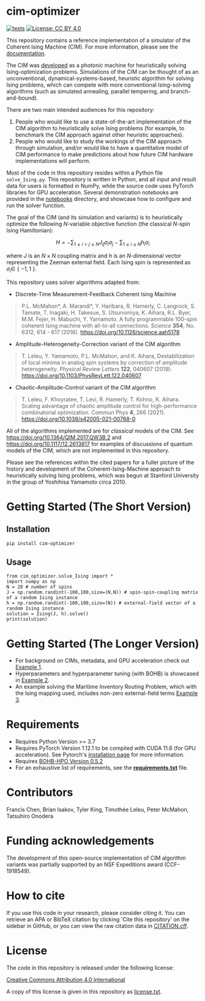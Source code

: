 # cim-optimizer

[![tests](https://github.com/mcmahon-lab/cim-optimizer/actions/workflows/tests.yml/badge.svg)](https://github.com/mcmahon-lab/cim-optimizer/actions/workflows/tests.yml)
[![License: CC BY 4.0](https://img.shields.io/badge/License-CC_BY_4.0-lightgrey.svg)](https://creativecommons.org/licenses/by/4.0/)

This repository contains a reference implementation of a simulator of the Coherent Ising Machine (CIM). For more information, please see the [documentation](https://cim-optimizer.readthedocs.io/en/latest/). 

The CIM was [developed](https://doi.org/10.1038/s42254-022-00440-8) as a photonic machine for heuristically solving Ising-optimization problems. Simulations of the CIM can be thought of as an unconventional, dynamical-systems-based, heuristic algorithm for solving Ising problems, which can compete with more conventional Ising-solving algorithms (such as simulated annealing, parallel tempering, and branch-and-bound).

There are two main intended audiences for this repository:
1. People who would like to use a state-of-the-art implementation of the CIM algorithm to heuristically solve Ising problems (for example, to benchmark the CIM approach against other heuristic approaches).
2. People who would like to study the workings of the CIM approach through simulation, and/or would like to have a quantitative model of CIM performance to make predictions about how future CIM hardware implementations will perform.

Most of the code in this repository resides within a Python file `solve_Ising.py`. This repository is written in Python, and all input and result data for users is formatted in NumPy, while the source code uses PyTorch libraries for GPU acceleration. Several demonstration notebooks are provided in the [notebooks](notebooks/) directory, and showcase how to configure and run the solver function.

The goal of the CIM (and its simulation and variants) is to heuristically optimize the following $N$-variable objective function (the classical $N$-spin Ising Hamiltonian):

$$ H = -\sum_{1\leq i < j \leq N} J_{ij}\sigma_i \sigma_j - \sum_{1 \leq i \leq N} h_i \sigma_i$$

where $J$ is an $N \times N$ coupling matrix and $h$ is an $N$-dimensional vector representing the Zeeman external field. Each Ising spin is represented as $\sigma_i \in$ { $-1, 1$ }.

This repository uses solver algorithms adapted from:
- Discrete-Time Measurement-Feedback Coherent Ising Machine
> P.L. McMahon*, A. Marandi*, Y. Haribara, R. Hamerly, C. Langrock, S. Tamate, T. Inagaki, H. Takesue, S. Utsunomiya, K. Aihara, R.L. Byer, M.M. Fejer, H. Mabuchi, Y. Yamamoto. A fully programmable 100-spin coherent Ising machine with all-to-all connections. _Science_ **354**, No. 6312, 614 - 617 (2016). https://doi.org/10.1126/science.aah5178
- Amplitude-Heterogeneity-Correction variant of the CIM algorithm
> T. Leleu, Y. Yamamoto, P.L. McMahon, and K. Aihara, Destabilization of local minima in analog spin systems by correction of amplitude heterogeneity. _Physical Review Letters_ **122**, 040607 (2019). https://doi.org/10.1103/PhysRevLett.122.040607
- Chaotic-Amplitude-Control variant of the CIM algorithm
> T. Leleu, F. Khoyratee, T. Levi, R. Hamerly, T. Kohno, K. Aihara. Scaling advantage of chaotic amplitude control for high-performance combinatorial optimization. Commun Phys **4**, 266 (2021). https://doi.org/10.1038/s42005-021-00768-0

All of the algorithms implemented are for _classical_ models of the CIM. See https://doi.org/10.1364/QIM.2017.QW3B.2 and https://doi.org/10.1117/12.2613817 for examples of discussions of quantum models of the CIM, which are not implemented in this repository.

Please see the references within the cited papers for a fuller picture of the history and development of the Coherent-Ising-Machine approach to heuristically solving Ising problems, which was begun at Stanford University in the group of Yoshihisa Yamamoto circa 2010.

# Getting Started (The Short Version)

## Installation

```
pip install cim-optimizer
```

## Usage

```
from cim_optimizer.solve_Ising import *
import numpy as np
N = 20 # number of spins
J = np.random.randint(-100,100,size=(N,N)) # spin-spin-coupling matrix of a random Ising instance
h = np.random.randint(-100,100,size=(N)) # external-field vector of a random Ising instance
solution = Ising(J, h).solve()
print(solution)
```

# Getting Started (The Longer Version)
- For background on CIMs, metadata, and GPU acceleration check out [Example 1](notebooks/Example%201%20-%20CIM%20Introduction.ipynb).
- Hyperparameters and hyperparameter tuning (with BOHB) is showcased in [Example 2](notebooks/Example%202%20-%20Hyperparameter%20Setup.ipynb).
- An example solving the Maritime Inventory Routing Problem, which with the Ising mapping used, includes non-zero external-field terms [Example 3](notebooks/Example%203%20-%20MIRP%20with%20CIM.ipynb).

# Requirements
- Requires Python Version >= 3.7
- Requires PyTorch Version 1.12.1 to be compiled with CUDA 11.6 (for GPU acceleration). See Pytorch's [installation page](https://pytorch.org/) for more information.
- Requires [BOHB-HPO Version 0.5.2](https://pypi.org/project/BOHB-HPO/) 
- For an exhaustive list of requirements, see the [**requirements.txt**](requirements.txt) file.

# Contributors

Francis Chen, Brian Isakov, Tyler King, Timothée Leleu, Peter McMahon, Tatsuhiro Onodera

# Funding acknowledgements

The development of this open-source implementation of CIM algorithm variants was partially supported by an NSF Expeditions award (CCF-1918549).

# How to cite

If you use this code in your research, please consider citing it. You can retrieve an APA or BibTeX citation by clicking 'Cite this repository' on the sidebar in GitHub, or you can view the raw citation data in [CITATION.cff](CITATION.cff).

# License

The code in this repository is released under the following license:

[Creative Commons Attribution 4.0 International](https://creativecommons.org/licenses/by/4.0/)

A copy of this license is given in this repository as [license.txt](license.txt).
